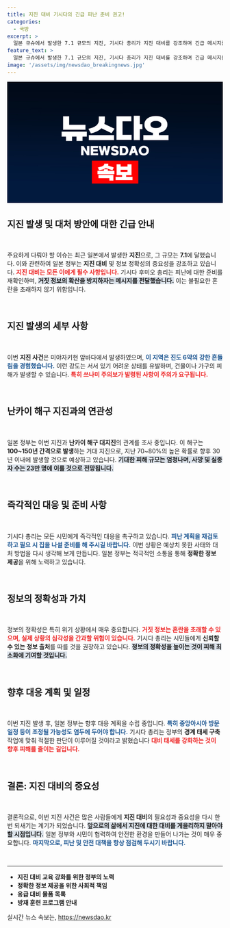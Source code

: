 ```yaml
---
title: 지진 대비 기시다의 긴급 피난 준비 권고!
categories:
  - 국방
excerpt: >
  일본 규슈에서 발생한 7.1 규모의 지진, 기시다 총리가 지진 대비를 강조하며 긴급 메시지를 전했습니다. 이번 지진은 난카이 해구 대지진과의 관련성을 조사 중이며, 거짓 정보 확산에 대한 경고도 발령했습니다. 여러분, 대비는 필수입니다!
feature_text: >
  일본 규슈에서 발생한 7.1 규모의 지진, 기시다 총리가 지진 대비를 강조하며 긴급 메시지를 전했습니다. 이번 지진은 난카이 해구 대지진과의 관련성을 조사 중이며, 거짓 정보 확산에 대한 경고도 발령했습니다. 여러분, 대비는 필수입니다!
image: '/assets/img/newsdao_breakingnews.jpg'
---
```


<p><img src="/assets/img/newsdao_breakingnews.jpg" alt="firstkoreanews 속보" /></p>

<h2 data-ke-size="size26">지진 발생 및 대처 방안에 대한 긴급 안내</h2>

<p data-ke-size="size16">&nbsp;</p>

<p>주요하게 다뤄야 할 이슈는 최근 일본에서 발생한 <strong>지진</strong>으로, 그 규모는 <strong>7.1</strong>에 달했습니다. 이와 관련하여 일본 정부는 <strong>지진 대비</strong> 및 정보 정확성의 중요성을 강조하고 있습니다. <b><span style="color: #ee2323;">지진 대비는 모든 이에게 필수 사항입니다.</span></b> 기시다 후미오 총리는 피난에 대한 준비를 재확인하며, <b><span style="background-color: #21538527;">거짓 정보의 확산을 방지하자는 메시지를 전달했습니다.</span></b> 이는 불필요한 혼란을 초래하지 않기 위함입니다. </p>

<p data-ke-size="size16">&nbsp;</p>

<h2 data-ke-size="size26">지진 발생의 세부 사항</h2>

<p data-ke-size="size16">&nbsp;</p>

<p>이번 <strong>지진 사건</strong>은 미야자키현 앞바다에서 발생하였으며, <b><span style="color: #1a5490;">이 지역은 진도 6약의 강한 흔들림을 경험했습니다.</span></b> 이런 강도는 서서 있기 어려운 상태를 유발하며, 건물이나 가구의 피해가 발생할 수 있습니다. <b><span style="color: #ee2323;">특히 쓰나미 주의보가 발령된 사항이 주의가 요구됩니다.</span></b></p>

<p data-ke-size="size16">&nbsp;</p>

<h2 data-ke-size="size26">난카이 해구 지진과의 연관성</h2>

<p data-ke-size="size16">&nbsp;</p>

<p>일본 정부는 이번 지진과 <strong>난카이 해구 대지진</strong>의 관계를 조사 중입니다. 이 해구는 <strong>100~150년 간격으로 발생</strong>하는 거대 지진으로, 지난 70~80%의 높은 확률로 향후 30년 이내에 발생할 것으로 예상하고 있습니다. <b><span style="background-color: #21538527;">기대한 피해 규모는 엄청나며, 사망 및 실종자 수는 23만 명에 이를 것으로 전망됩니다.</span></b></p>

<p data-ke-size="size16">&nbsp;</p>

<h2 data-ke-size="size26">즉각적인 대응 및 준비 사항</h2>

<p data-ke-size="size16">&nbsp;</p>

<p>기시다 총리는 모든 시민에게 즉각적인 대응을 촉구하고 있습니다. <b><span style="color: #1a5490;">피난 계획을 재검토하고 필요 시 집을 나설 준비를 해 주시길 바랍니다.</span></b> 이번 상황은 예상치 못한 사태와 대처 방법을 다시 생각해 보게 만듭니다. 일본 정부는 적극적인 소통을 통해 <strong>정확한 정보 제공</strong>을 위해 노력하고 있습니다. </p>

<p data-ke-size="size16">&nbsp;</p>

<h2 data-ke-size="size26">정보의 정확성과 가치</h2>

<p data-ke-size="size16">&nbsp;</p>

<p>정보의 정확성은 특히 위기 상황에서 매우 중요합니다. <b><span style="color: #ee2323;">거짓 정보는 혼란을 초래할 수 있으며, 실제 상황의 심각성을 간과할 위험이 있습니다.</span></b> 기시다 총리는 시민들에게 <strong>신뢰할 수 있는 정보 출처</strong>를 따를 것을 권장하고 있습니다. <b><span style="background-color: #21538527;">정보의 정확성을 높이는 것이 피해 최소화에 기여할 것입니다.</span></b></p>

<p data-ke-size="size16">&nbsp;</p>

<h2 data-ke-size="size26">향후 대응 계획 및 일정</h2>

<p data-ke-size="size16">&nbsp;</p>

<p>이번 지진 발생 후, 일본 정부는 향후 대응 계획을 수립 중입니다. <b><span style="color: #1a5490;">특히 중앙아시아 방문 일정 등이 조정될 가능성도 염두에 두어야 합니다.</span></b> 기시다 총리는 정부의 <strong>경계 태세 구축</strong> 작업에 맞춰 적절한 판단이 이루어질 것이라고 밝혔습니다 <b><span style="color: #ee2323;">대비 태세를 강화하는 것이 향후 피해를 줄이는 길입니다.</span></b> </p>

<p data-ke-size="size16">&nbsp;</p>

<h2 data-ke-size="size26">결론: 지진 대비의 중요성</h2>

<p data-ke-size="size16">&nbsp;</p>

<p>결론적으로, 이번 지진 사건은 많은 사람들에게 <strong>지진 대비</strong>의 필요성과 중요성을 다시 한번 되새기는 계기가 되었습니다. <b><span style="background-color: #21538527;">앞으로의 삶에서 지진에 대한 대비를 게을리하지 말아야 할 시점입니다.</span></b> 일본 정부와 시민이 협력하여 안전한 환경을 만들어 나가는 것이 매우 중요합니다. <b><span style="color: #1a5490;">마지막으로, 피난 및 안전 대책을 항상 점검해 두시기 바랍니다.</span></b></p>

<p data-ke-size="size16">&nbsp;</p>

<hr />

<ul>
    <li><b>지진 대비 교육 강화를 위한 정부의 노력</b></li>
    <li><b>정확한 정보 제공을 위한 사회적 책임</b></li>
    <li><b>응급 대비 물품 목록</b></li>
    <li><b>방재 훈련 프로그램 안내</b></li>
</ul>
실시간 뉴스 속보는, <a href="https://newsdao.kr" rel="dofollow">https://newsdao.kr</a>


